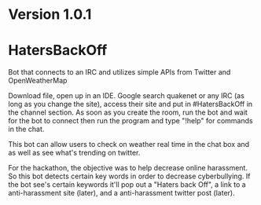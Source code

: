Version 1.0.1
=======
# HatersBackOff
Bot that connects to an IRC and utilizes simple APIs from Twitter and OpenWeatherMap

Download file, open up in an IDE. Google search quakenet or any IRC (as long as you change the site), access their site and put in #HatersBackOff in the channel section. As soon as you create the room, run the bot and wait for the bot to connect then run the program and type "!help" for commands in the chat.

This bot can allow users to check on weather real time in the chat box and as well as see what's trending on twitter.

For the hackathon, the objective was to help decrease online harassment. So this bot detects certain key words in order to decrease cyberbullying. If the bot see's certain keywords it'll pop out a "Haters back Off", a link to a anti-harassment site (later), and a anti-harassment twitter post (later).
